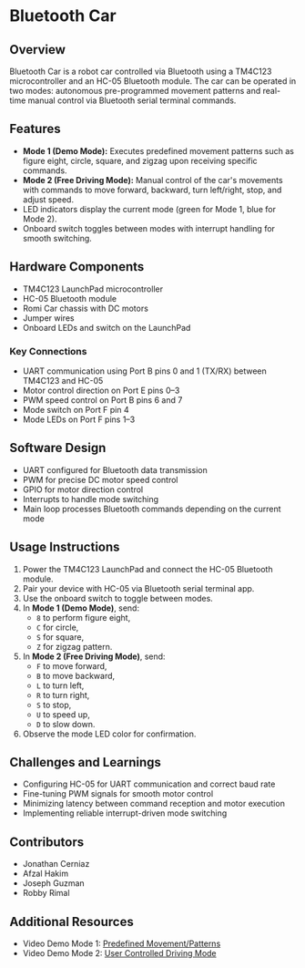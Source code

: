 # Bluetooth Car

## Overview
Bluetooth Car is a robot car controlled via Bluetooth using a TM4C123 microcontroller and an HC-05 Bluetooth module. The car can be operated in two modes: autonomous pre-programmed movement patterns and real-time manual control via Bluetooth serial terminal commands.

## Features
- **Mode 1 (Demo Mode):** Executes predefined movement patterns such as figure eight, circle, square, and zigzag upon receiving specific commands.
- **Mode 2 (Free Driving Mode):** Manual control of the car's movements with commands to move forward, backward, turn left/right, stop, and adjust speed.
- LED indicators display the current mode (green for Mode 1, blue for Mode 2).
- Onboard switch toggles between modes with interrupt handling for smooth switching.

## Hardware Components
- TM4C123 LaunchPad microcontroller
- HC-05 Bluetooth module
- Romi Car chassis with DC motors
- Jumper wires
- Onboard LEDs and switch on the LaunchPad

### Key Connections
- UART communication using Port B pins 0 and 1 (TX/RX) between TM4C123 and HC-05
- Motor control direction on Port E pins 0–3
- PWM speed control on Port B pins 6 and 7
- Mode switch on Port F pin 4
- Mode LEDs on Port F pins 1–3

## Software Design
- UART configured for Bluetooth data transmission
- PWM for precise DC motor speed control
- GPIO for motor direction control
- Interrupts to handle mode switching
- Main loop processes Bluetooth commands depending on the current mode

## Usage Instructions
1. Power the TM4C123 LaunchPad and connect the HC-05 Bluetooth module.
2. Pair your device with HC-05 via Bluetooth serial terminal app.
3. Use the onboard switch to toggle between modes.
4. In **Mode 1 (Demo Mode)**, send:
   - `8` to perform figure eight,
   - `C` for circle,
   - `S` for square,
   - `Z` for zigzag pattern.
5. In **Mode 2 (Free Driving Mode)**, send:
   - `F` to move forward,
   - `B` to move backward,
   - `L` to turn left,
   - `R` to turn right,
   - `S` to stop,
   - `U` to speed up,
   - `D` to slow down.
6. Observe the mode LED color for confirmation.

## Challenges and Learnings
- Configuring HC-05 for UART communication and correct baud rate
- Fine-tuning PWM signals for smooth motor control
- Minimizing latency between command reception and motor execution
- Implementing reliable interrupt-driven mode switching

## Contributors
- Jonathan Cerniaz
- Afzal Hakim
- Joseph Guzman
- Robby Rimal

## Additional Resources
- Video Demo Mode 1: [Predefined Movement/Patterns](https://youtu.be/xGGCauwmHAY)
- Video Demo Mode 2: [User Controlled Driving Mode](https://youtu.be/T0b7mr1MAmc)
